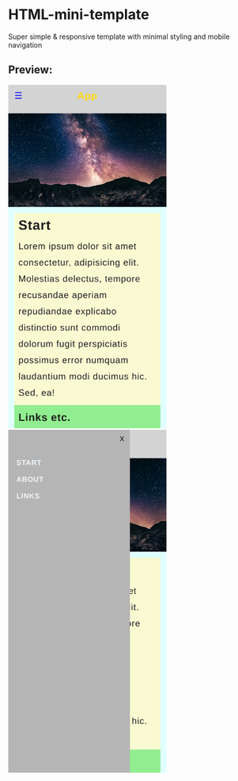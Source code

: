 # HTML-mini-template
Super simple &amp; responsive template with minimal styling and mobile navigation

## Preview:

<img src="https://raw.githubusercontent.com/peteee/HTML-mini-template/main/preview/1.png" width="320">

<img src="https://raw.githubusercontent.com/peteee/HTML-mini-template/main/preview/2.png" width="320">

